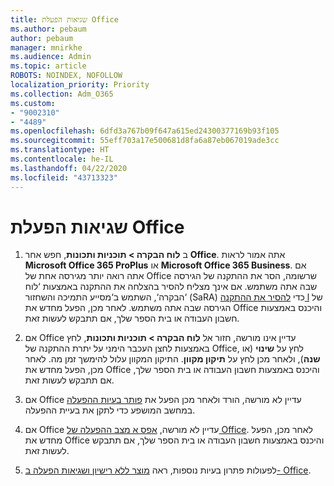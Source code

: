 ```yaml
---
title: שגיאות הפעלת Office
ms.author: pebaum
author: pebaum
manager: mnirkhe
ms.audience: Admin
ms.topic: article
ROBOTS: NOINDEX, NOFOLLOW
localization_priority: Priority
ms.collection: Adm_O365
ms.custom:
- "9002310"
- "4489"
ms.openlocfilehash: 6dfd3a767b09f647a615ed24300377169b93f105
ms.sourcegitcommit: 55eff703a17e500681d8fa6a87eb067019ade3cc
ms.translationtype: HT
ms.contentlocale: he-IL
ms.lasthandoff: 04/22/2020
ms.locfileid: "43713323"
---
```

# <a name="office-activation-errors"></a>שגיאות הפעלת Office

1. ב **לוח הבקרה > תוכניות ותכונות**, חפש אחר **Office**. אתה אמור לראות **Microsoft Office 365 ProPlus** או **Microsoft Office 365 Business**. אם אתה רואה יותר מגירסה אחת של Office שרשומה, הסר את ההתקנה של הגירסה שבה אתה משתמש. אם אינך מצליח להסיר בהצלחה את ההתקנה באמצעות ‘לוח הבקרה‘, השתמש ב‘מסייע התמיכה והשחזור‘ (SaRA) כדי [להסיר את ההתקנה l](https://aka.ms/SARA-OfficeUninstall-Alchemy) של הגירסה שבה אתה משתמש. לאחר מכן, הפעל מחדש את Office והיכנס באמצעות חשבון העבודה או בית הספר שלך, אם תתבקש לעשות זאת. 

2. אם Office עדיין אינו מורשה, חזור אל **לוח הבקרה > תוכניות ותכונות**, לחץ באמצעות לחצן העכבר הימני על יתרת ההתקנה של Office, לחץ על **שינוי** (או **שנה**), ולאחר מכן לחץ על **תיקון מקוון**. התיקון המקוון עלול להימשך זמן מה. לאחר מכן, הפעל מחדש את Office והיכנס באמצעות חשבון העבודה או בית הספר שלך, אם תתבקש לעשות זאת. 

3. אם Office עדיין לא מורשה, הורד ולאחר מכן הפעל את [פותר בעיות ההפעלה](https://aka.ms/SARA-OfficeActivation-Alchemy) במחשב המושפע כדי לתקן את בעיית ההפעלה. 

4. אם Office עדיין לא מורשה, [אפס א מצב ההפעלה של Office](https://docs.microsoft.com/office365/troubleshoot/activation/reset-office-365-proplus-activation-state). לאחר מכן, הפעל מחדש את Office והיכנס באמצעות חשבון העבודה או בית הספר שלך, אם תתבקש לעשות זאת.  

5. לפעולות פתרון בעיות נוספות, ראה [מוצר ללא רישיון ושגיאות הפעלה ב- Office](https://support.office.com/article/unlicensed-product-and-activation-errors-in-office-0d23d3c0-c19c-4b2f-9845-5344fedc4380).
